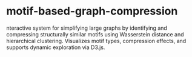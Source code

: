 # motif-based-graph-compression
nteractive system for simplifying large graphs by identifying and compressing structurally similar motifs using Wasserstein distance and hierarchical clustering. Visualizes motif types, compression effects, and supports dynamic exploration via D3.js.
